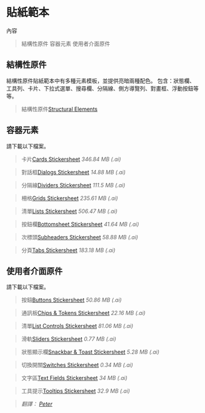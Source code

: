 
# 貼紙範本

內容
> 結構性原件
> 容器元素
> 使用者介面原件

## 結構性原件

結構性原件貼紙範本中有多種元素模板，並提供亮暗兩種配色。
包含：狀態欄、工具列、卡片、下拉式選單、搜尋欄、分隔線、側方導覽列、對畫框、浮動按鈕等等。

> 結構性原件[Structural Elements](http://material-design.storage.googleapis.com/downloads/stickersheet_uielements.ai)



## 容器元素

請下載以下檔案。

> 卡片[Cards Stickersheet](http://material-design.storage.googleapis.com/downloads/stickersheet_cards.ai)
*346.84 MB (.ai)*

> 對話框[Dialogs Stickersheet](http://material-design.storage.googleapis.com/downloads/stickersheet_dialogs.ai)
*14.88 MB (.ai)*

> 分隔線[Dividers Stickersheet](http://material-design.storage.googleapis.com/downloads/stickersheet_dividers.ai)
*111.5 MB (.ai)*

> 柵格[Grids Stickersheet](http://material-design.storage.googleapis.com/downloads/stickersheet_grids.ai)
*235.61 MB (.ai)*

> 清單[Lists Stickersheet](http://material-design.storage.googleapis.com/downloads/stickersheet_lists.ai)
*506.47 MB (.ai)*

> 按鈕欄[Bottomsheet Stickersheet](http://material-design.storage.googleapis.com/downloads/stickersheet_bottomsheets.ai)
*41.64 MB (.ai)*

> 次標頭[Subheaders Stickersheet](http://material-design.storage.googleapis.com/downloads/stickersheet_subheads.ai)
*58.88 MB (.ai)*

> 分頁[Tabs Stickersheet](http://material-design.storage.googleapis.com/downloads/stickersheet_tabs.ai)
*183.18 MB (.ai)*


## 使用者介面原件

請下載以下檔案。


> 按鈕[Buttons Stickersheet](http://material-design.storage.googleapis.com/downloads/stickersheet_buttons.ai)
*50.86 MB (.ai)*

> 通訊板[Chips & Tokens Stickersheet](http://material-design.storage.googleapis.com/downloads/stickersheet_chips.ai)
*22.16 MB (.ai)*

> 清單[List Controls Stickersheet](http://material-design.storage.googleapis.com/downloads/stickersheet_listcontrols.ai)
*81.06 MB (.ai)*

> 滑軌[Sliders Stickersheet](http://material-design.storage.googleapis.com/downloads/stickersheet_sliders.ai)
*0.77 MB (.ai)*

> 狀態顯示欄[Snackbar & Toast Stickersheet](http://material-design.storage.googleapis.com/downloads/stickersheet_toasts.ai)
*5.28 MB (.ai)*

> 切換開關[Switches Stickersheet](http://material-design.storage.googleapis.com/downloads/stickersheet_switches.ai)
*0.34 MB (.ai)*

> 文字區[Text Fields Stickersheet](http://material-design.storage.googleapis.com/downloads/stickersheet_textfields.ai)
*34 MB (.ai)*

> 工具提示[Tooltips Stickersheet](http://material-design.storage.googleapis.com/downloads/stickersheet_tooltips.ai)
*32.9 MB (.ai)*

> *翻譯： [Peter](https://www.facebook.com/viator75)*